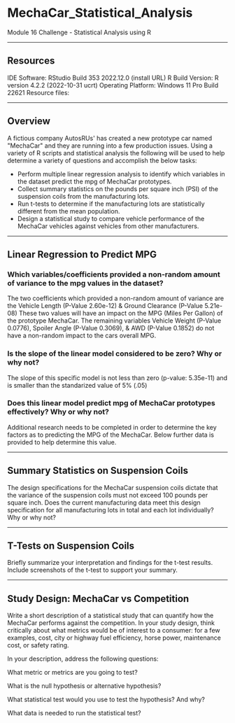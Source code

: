 # MechaCar_Statistical_Analysis
Module 16 Challenge - Statistical Analysis using R

---
## Resources
IDE Software: RStudio Build 353 2022.12.0 (install URL)
R Build Version: R version 4.2.2 (2022-10-31 ucrt)
Operating Platform: Windows 11 Pro Build 22621
Resource files: 

---
## Overview
A fictious company AutosRUs' has created a new prototype car named "MechaCar" and they are running into a few production issues. Using a variety of R scripts and statistical analysis the following will be used to help determine a variety of questions and accomplish the below tasks:
* Perform multiple linear regression analysis to identify which variables in the dataset predict the mpg of MechaCar prototypes.
* Collect summary statistics on the pounds per square inch (PSI) of the suspension coils from the manufacturing lots.
* Run t-tests to determine if the manufacturing lots are statistically different from the mean population.
* Design a statistical study to compare vehicle performance of the MechaCar vehicles against vehicles from other manufacturers.

---
## Linear Regression to Predict MPG

### Which variables/coefficients provided a non-random amount of variance to the mpg values in the dataset?
The two coefficients which provided a non-random amount of variance are the Vehicle Length (P-Value 2.60e-12) & Ground Clearance (P-Value 5.21e-08) These two values will have an impact on the MPG (Miles Per Gallon) of the prototype MechaCar. The remaining variables Vehicle Weight (P-Value 0.0776), Spoiler Angle (P-Value 0.3069), & AWD (P-Value 0.1852) do not have a non-random impact to the cars overall MPG. 

### Is the slope of the linear model considered to be zero? Why or why not?
The slope of this specific model is not less than zero (p-value: 5.35e-11) and is smaller than the standarized value of 5% (.05) 

### Does this linear model predict mpg of MechaCar prototypes effectively? Why or why not?
Additional research needs to be completed in order to determine the key factors as to predicting the MPG of the MechaCar. Below further data is provided to help determine this value. 

---
## Summary Statistics on Suspension Coils
The design specifications for the MechaCar suspension coils dictate that the variance of the suspension coils must not exceed 100 pounds per square inch. Does the current manufacturing data meet this design specification for all manufacturing lots in total and each lot individually? Why or why not?

---
## T-Tests on Suspension Coils
Briefly summarize your interpretation and findings for the t-test results. Include screenshots of the t-test to support your summary.

---
## Study Design: MechaCar vs Competition

Write a short description of a statistical study that can quantify how the MechaCar performs against the competition. In your study design, think critically about what metrics would be of interest to a consumer: for a few examples, cost, city or highway fuel efficiency, horse power, maintenance cost, or safety rating.

In your description, address the following questions:

What metric or metrics are you going to test?

What is the null hypothesis or alternative hypothesis?

What statistical test would you use to test the hypothesis? And why?

What data is needed to run the statistical test?



